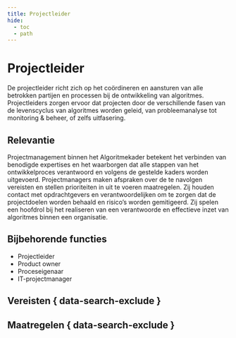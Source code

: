 ```yaml
---
title: Projectleider
hide:
  - toc
  - path
---
```


# Projectleider
De projectleider richt zich op het coördineren en aansturen van alle betrokken partijen en processen bij de ontwikkeling van algoritmes. Projectleiders zorgen ervoor dat projecten door de verschillende fasen van de levenscyclus van algoritmes worden geleid, van probleemanalyse tot monitoring & beheer, of zelfs uitfasering.

## Relevantie
Projectmanagement binnen het Algoritmekader betekent het verbinden van benodigde expertises en het waarborgen dat alle stappen van het ontwikkelproces verantwoord en volgens de gestelde kaders worden uitgevoerd. Projectmanagers maken afspraken over de te navolgen vereisten en stellen prioriteiten in uit te voeren maatregelen. Zij houden contact met opdrachtgevers en verantwoordelijken om te zorgen dat de projectdoelen worden behaald en risico’s worden gemitigeerd. Zij spelen een hoofdrol bij het realiseren van een verantwoorde en effectieve inzet van algoritmes binnen een organisatie.

## Bijbehorende functies

-	Projectleider
-	Product owner
-	Proceseigenaar
-	IT-projectmanager

## Vereisten { data-search-exclude }

<!-- list_vereisten rollen/projectleider no-rol no-levenscyclus no-search no-onderwerp -->

## Maatregelen { data-search-exclude }

<!-- list_maatregelen rollen/projectleider no-rol no-levenscyclus no-search no-onderwerp -->
